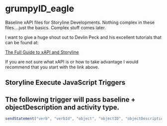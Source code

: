 # grumpyID_eagle

Baseline xAPI files for Storyline Developments. Nothing complex in these files....just the basics.  Complex stuff comes later.

I want to give a huge shout out to Devlin Peck and his excellent tutorials that can be found at:

[The Full Guide to xAPI and Storyline](https://www.devlinpeck.com/tutorials/full-guide-xapi-storyline)

If you are not sure what xAPI is or how to take advantage I would recommend that you start with the link above.

## Storyline Execute JavaScript Triggers

The following trigger will pass baseline + objectDescription and activity type.
- 
```javascript
sendStatement("verb", "verbId", "object", "objectID", "objectDescription", "activityType");
```
